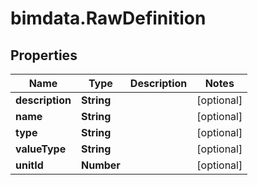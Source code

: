 # bimdata.RawDefinition

## Properties
Name | Type | Description | Notes
------------ | ------------- | ------------- | -------------
**description** | **String** |  | [optional] 
**name** | **String** |  | [optional] 
**type** | **String** |  | [optional] 
**valueType** | **String** |  | [optional] 
**unitId** | **Number** |  | [optional] 


